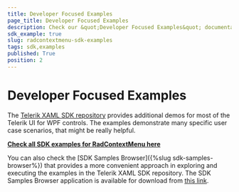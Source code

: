 ```yaml
---
title: Developer Focused Examples
page_title: Developer Focused Examples
description: Check our &quot;Developer Focused Examples&quot; documentation article for the RadContextMenu {{ site.framework_name }} control.
sdk_example: true
slug: radcontextmenu-sdk-examples
tags: sdk,examples
published: True
position: 2
---
```


# Developer Focused Examples

The [Telerik XAML SDK repository](https://github.com/telerik/xaml-sdk/tree/master/) provides additional demos for most of the Telerik UI for WPF controls. The examples demonstrate many specific user case scenarios, that might be really helpful. 

__[Check all SDK examples for RadContextMenu here](https://github.com/telerik/xaml-sdk/tree/master/ContextMenu)__

You can also check the [SDK Samples Browser]({%slug sdk-samples-browser%}) that provides a more convenient approach in exploring and executing the examples in the Telerik XAML SDK repository. The SDK Samples Browser application is available for download from [this link](https://demos.telerik.com/xaml-sdkbrowser/).
